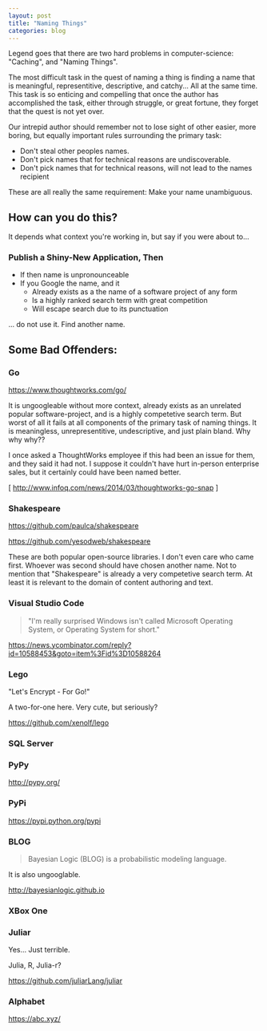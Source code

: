 ```yaml
---
layout: post
title: "Naming Things"
categories: blog
---
```


Legend goes that there are two hard problems in
computer-science: "Caching", and "Naming Things".

The most difficult task in the quest of naming a thing is finding
a name that is meaningful, representitive, descriptive, and catchy...
All at the same time.
This task is so enticing and compelling
that once the author has accomplished the task, either through
struggle, or great fortune, they forget that the quest is not
yet over.

<!--more-->

Our intrepid author should remember not to lose sight
of other easier, more boring, but equally important rules
surrounding the primary task:

* Don't steal other peoples names.
* Don't pick names that for technical reasons are undiscoverable.
* Don't pick names that for technical reasons, will not lead to the names recipient

These are all really the same requirement: Make your name unambiguous.

## How can you do this?

It depends what context you're working in, but say if you were about to...

### Publish a Shiny-New Application, Then

* If then name is unpronounceable
* If you Google the name, and it
	- Already exists as a the name of a software project of any form
	- Is a highly ranked search term with great competition
	- Will escape search due to its punctuation
	
... do not use it. Find another name.

## Some Bad Offenders:

### Go

<https://www.thoughtworks.com/go/>

It is ungoogleable without more context, already exists as an unrelated popular
software-project, and is a highly competetive search term. But worst of all it
fails at all components of the primary task of naming things. It is meaningless,
unrepresentitive, undescriptive, and just plain bland. Why why why??

I once asked a ThoughtWorks employee if this had been an issue for them, and
they said it had not. I suppose it couldn't have hurt in-person enterprise sales,
but it certainly could have been named better.

[ <http://www.infoq.com/news/2014/03/thoughtworks-go-snap> ]

### Shakespeare

<https://github.com/paulca/shakespeare>

<https://github.com/yesodweb/shakespeare>

These are both popular open-source libraries. I don't even care who came first.
Whoever was second should have chosen another name. Not to mention that
"Shakespeare" is already a very competetive search term. At least it is
relevant to the domain of content authoring and text.


### Visual Studio Code

> "I'm really surprised Windows isn't called Microsoft Operating System,
>  or Operating System for short."

<https://news.ycombinator.com/reply?id=10588453&goto=item%3Fid%3D10588264>


### Lego

"Let's Encrypt - For Go!"

A two-for-one here. Very cute, but seriously?

<https://github.com/xenolf/lego>


### SQL Server

### PyPy

<http://pypy.org/>

### PyPi

<https://pypi.python.org/pypi>

### BLOG

> Bayesian Logic (BLOG) is a probabilistic modeling language.

It is also ungooglable.

<http://bayesianlogic.github.io>

### XBox One

### Juliar

Yes... Just terrible.

Julia, R, Julia-r?

<https://github.com/juliarLang/juliar>

### Alphabet

<https://abc.xyz/>
